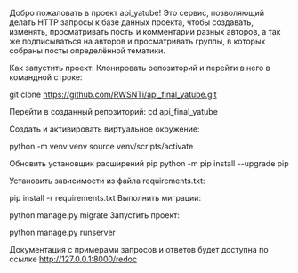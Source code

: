 Добро пожаловать в проект api_yatube! Это сервис, позволяющий делать HTTP запросы к базе данных проекта, чтобы создавать, изменять, просматривать посты и комментарии разных авторов, а так же подписываться на авторов и просматривать группы, в которых собраны посты определённой тематики.

Как запустить проект: Клонировать репозиторий и перейти в него в командной строке:

git clone https://github.com/RWSNTi/api_final_yatube.git

Перейти в созданный репозиторий: cd api_final_yatube

Cоздать и активировать виртуальное окружение:

python -m venv venv source venv/scripts/activate

Обновить установщик расширений pip python -m pip install --upgrade pip

Установить зависимости из файла requirements.txt:

pip install -r requirements.txt Выполнить миграции:

python manage.py migrate Запустить проект:

python manage.py runserver

Документация с примерами запросов и ответов будет доступна по ссылке http://127.0.0.1:8000/redoc
